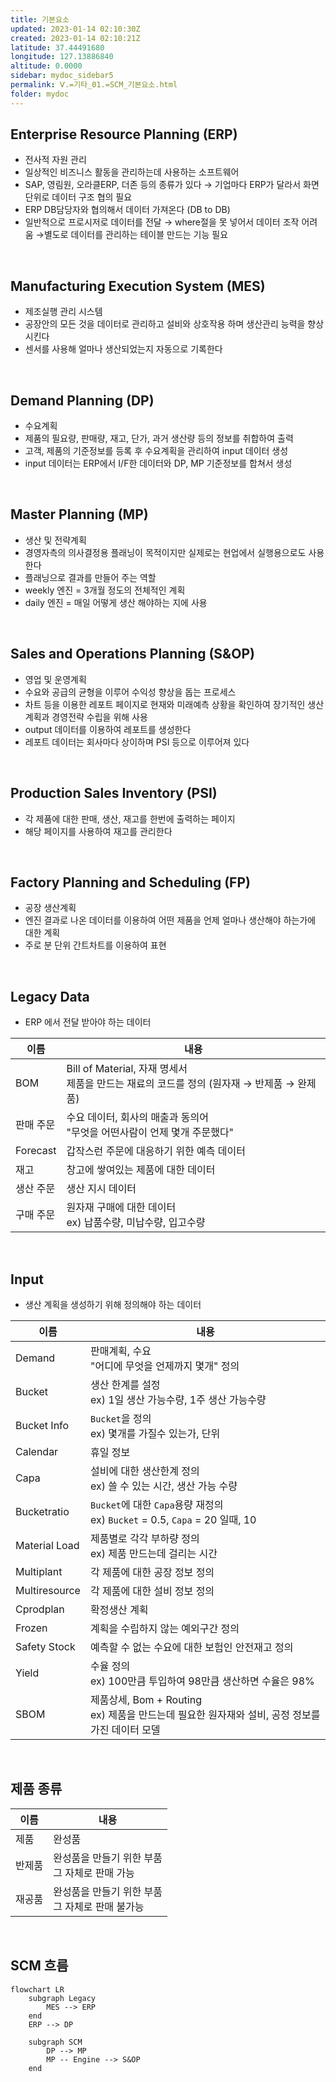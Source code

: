 ```yaml
---
title: 기본요소
updated: 2023-01-14 02:10:30Z
created: 2023-01-14 02:10:21Z
latitude: 37.44491680
longitude: 127.13886840
altitude: 0.0000
sidebar: mydoc_sidebar5
permalink: Ⅴ.=기타_01.=SCM_기본요소.html
folder: mydoc
---
```


## Enterprise Resource Planning (ERP)
- 전사적 자원 관리
- 일상적인 비즈니스 활동을 관리하는데 사용하는 소프트웨어
- SAP, 영림원, 오라클ERP, 더존 등의 종류가 있다
  → 기업마다 ERP가 달라서 화면 단위로 데이터 구조 협의 필요
- ERP DB담당자와 협의해서 데이터 가져온다 (DB to DB)
- 일반적으로 프로시저로 데이터를 전달 
  → where절을 못 넣어서 데이터 조작 어려움 
  →별도로 데이터를 관리하는 테이블 만드는 기능 필요
<br>

## Manufacturing Execution System (MES)
- 제조실행 관리 시스템
- 공장안의 모든 것을 데이터로 관리하고 설비와 상호작용 하며 생산관리 능력을 향상시킨다
- 센서를 사용해 얼마나 생산되었는지 자동으로 기록한다
<br>

## Demand Planning (DP)
- 수요계획
- 제품의 필요량, 판매량, 재고, 단가, 과거 생산량 등의 정보를 취합하여 출력
- 고객, 제품의 기준정보를 등록 후 수요계획을 관리하여 input 데이터 생성
- input 데이터는 ERP에서 I/F한 데이터와 DP, MP 기준정보를 합쳐서 생성
<br>

## Master Planning (MP)
- 생산 및 전략계획
- 경영자측의 의사결정용 플래닝이 목적이지만 실제로는 현업에서 실행용으로도 사용한다
- 플래닝으로 결과를 만들어 주는 역할
- weekly 엔진 = 3개월 정도의 전체적인 계획
- daily 엔진 = 매일 어떻게 생산 해야하는 지에 사용
<br>

## Sales and Operations Planning (S&OP)
- 영업 및 운영계획
- 수요와 공급의 균형을 이루어 수익성 향상을 돕는 프로세스
- 차트 등을 이용한 레포트 페이지로 현재와 미래예측 상황을 확인하여 장기적인 생산계획과 경영전략 수립을 위해 사용
- output 데이터를 이용하여 레포트를 생성한다
- 레포트 데이터는 회사마다 상이하며 PSI 등으로 이루어져 있다
<br>

## Production Sales Inventory (PSI)
- 각 제품에 대한 판매, 생산, 재고를 한번에 출력하는 페이지
- 해당 페이지를 사용하여 재고를 관리한다
<br>

## Factory Planning and Scheduling (FP)
- 공장 생산계획
- 엔진 결과로 나온 데이터를 이용하여 어떤 제품을 언제 얼마나 생산해야 하는가에 대한 계획
- 주로 분 단위 간트차트를 이용하여 표현

<br>

## Legacy Data
- ERP 에서 전달 받아야 하는 데이터

|이름|내용|
|---|---|
|BOM| Bill of Material, 자재 명세서<br>제품을 만드는 재료의 코드를 정의 (원자재 → 반제품 → 완제품)|
|판매 주문| 수요 데이터, 회사의 매출과 동의어<br>"무엇을 어떤사람이 언제 몇개 주문했다"|
|Forecast| 갑작스런 주문에 대응하기 위한 예측 데이터|
|재고| 창고에 쌓여있는 제품에 대한 데이터|
|생산 주문| 생산 지시 데이터|
|구매 주문| 원자재 구매에 대한 데이터<br>ex) 납품수량, 미납수량, 입고수량|

<br>

## Input
- 생산 계획을 생성하기 위해 정의해야 하는 데이터

|이름|내용|
|---|---|
|Demand| 판매계획, 수요<br>"어디에 무엇을 언제까지 몇개" 정의|
|Bucket| 생산 한계를 설정 <br>ex) 1일 생산 가능수량, 1주 생산 가능수량|
|Bucket Info| `Bucket`을 정의<br>ex) 몇개를 가질수 있는가, 단위|
|Calendar| 휴일 정보|
|Capa| 설비에 대한 생산한계 정의<br>ex) 쓸 수 있는 시간, 생산 가능 수량|
|Bucketratio| `Bucket`에 대한 `Capa`용량 재정의<br>ex) `Bucket` = 0.5, `Capa` = 20 일때, 10|
|Material Load| 제품별로 각각 부하량 정의<br>ex) 제품 만드는데 걸리는 시간|
|Multiplant| 각 제품에 대한 공장 정보 정의|
|Multiresource| 각 제품에 대한 설비 정보 정의|
|Cprodplan| 확정생산 계획|
|Frozen| 계획을 수립하지 않는 예외구간 정의|
|Safety Stock| 예측할 수 없는 수요에 대한 보험인 안전재고 정의|
|Yield| 수율 정의<br>ex) 100만큼 투입하여 98만큼 생산하면 수율은 98%|
|SBOM| 제품상세, Bom + Routing<br>ex) 제품을 만드는데 필요한 원자재와 설비, 공정 정보를 가진 데이터 모델|

<br>

## 제품 종류

|이름|내용|
|---|---|
|제품| 완성품|
|반제품| 완성품을 만들기 위한 부품<br>그 자체로 판매 가능|
|재공품| 완성품을 만들기 위한 부품<br>그 자체로 판매 불가능|

<br>

## SCM 흐름

```mermaid
flowchart LR
	subgraph Legacy
		MES --> ERP
	end
	ERP --> DP
	
	subgraph SCM
		DP --> MP
		MP -- Engine --> S&OP
	end
```
